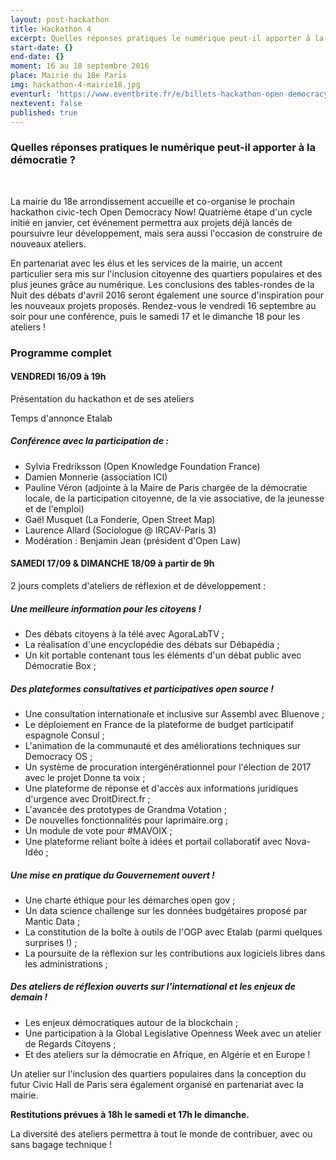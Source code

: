 ```yaml
---
layout: post-hackathon
title: Hackathon 4
excerpt: Quelles réponses pratiques le numérique peut-il apporter à la démocratie ?
start-date: {}
end-date: {}
moment: 16 au 18 septembre 2016
place: Mairie du 18e Paris
img: hackathon-4-mairie18.jpg
eventurl: 'https://www.eventbrite.fr/e/billets-hackathon-open-democracy-now-4-26372793736'
nextevent: false
published: true
---
```


### Quelles réponses pratiques le numérique peut-il apporter à la démocratie ?

<br>

La mairie du 18e arrondissement accueille et co-organise le prochain hackathon civic-tech Open Democracy Now!
Quatrième étape d'un cycle initié en janvier, cet événement permettra aux projets déjà lancés de poursuivre leur développement, mais sera aussi l'occasion de construire de nouveaux ateliers.

En partenariat avec les élus et les services de la mairie, un accent particulier sera mis sur l'inclusion citoyenne des quartiers populaires et des plus jeunes grâce au numérique. Les conclusions des tables-rondes de la Nuit des débats d'avril 2016 seront également une source d'inspiration pour les nouveaux projets proposés.
Rendez-vous le vendredi 16 septembre au soir pour une conférence, puis le samedi 17 et le dimanche 18 pour les ateliers !

### Programme complet

#### VENDREDI 16/09 à 19h 

Présentation du hackathon et de ses ateliers

Temps d'annonce Etalab

##### Conférence avec la participation de :
- Sylvia Fredriksson (Open Knowledge Foundation France)
- Damien Monnerie (association ICI)
- Pauline Véron (adjointe à la Maire de Paris chargée de la démocratie locale, de la participation citoyenne, de la vie associative, de la jeunesse et de l'emploi)
- Gaël Musquet (La Fonderie, Open Street Map)
- Laurence Allard (Sociologue @ IRCAV-Paris 3)
- Modération : Benjamin Jean (président d'Open Law)

#### SAMEDI 17/09 & DIMANCHE 18/09 à partir de 9h
2 jours complets d'ateliers de réflexion et de développement :

##### Une meilleure information pour les citoyens !
- Des débats citoyens à la télé avec AgoraLabTV ; 
- La réalisation d'une encyclopédie des débats sur Débapédia ;
- Un kit portable contenant tous les éléments d'un débat public avec Démocratie Box ;

##### Des plateformes consultatives et participatives open source !
- Une consultation internationale et inclusive sur Assembl avec Bluenove ;
- Le déploiement en France de la plateforme de budget participatif espagnole Consul ;
- L'animation de la communauté et des améliorations techniques sur Democracy OS ;
- Un système de procuration intergénérationnel pour l'élection de 2017 avec le projet Donne ta voix ;
- Une plateforme de réponse et d'accès aux informations juridiques d'urgence avec DroitDirect.fr ;
- L'avancée des prototypes de Grandma Votation ;
- De nouvelles fonctionnalités pour laprimaire.org ;
- Un module de vote pour #MAVOIX ;
- Une plateforme reliant boîte à idées et portail collaboratif avec Nova-Idéo ;

##### Une mise en pratique du Gouvernement ouvert !
- Une charte éthique pour les démarches open gov ;
- Un data science challenge sur les données budgétaires proposé par Mantic Data ;
- La constitution de la boîte à outils de l'OGP avec Etalab (parmi quelques surprises !) ;
- La poursuite de la réflexion sur les contributions aux logiciels libres dans les administrations ;

##### Des ateliers de réflexion ouverts sur l'international et les enjeux de demain ! 
- Les enjeux démocratiques autour de la blockchain ;
- Une participation à la Global Legislative Openness Week avec un atelier de Regards Citoyens ;
- Et des ateliers sur la démocratie en Afrique, en Algérie et en Europe !

Un atelier sur l'inclusion des quartiers populaires dans la conception du futur Civic Hall de Paris sera également organisé en partenariat avec la mairie.

**Restitutions prévues à 18h le samedi et 17h le dimanche.**

La diversité des ateliers permettra à tout le monde de contribuer, avec ou sans bagage technique !
